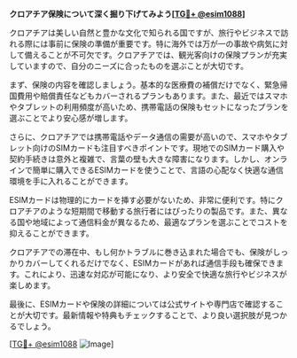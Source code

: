 **クロアチア保険について深く掘り下げてみよう[[TG💪+ @esim1088](https://t.me/s/esim1088)]**

クロアチアは美しい自然と豊かな文化で知られる国ですが、旅行やビジネスで訪れる際には事前に保険の準備が重要です。特に海外では万が一の事故や病気に対して備えることが不可欠です。クロアチアでは、観光客向けの保険プランが充実していますので、自分のニーズに合ったものを選ぶことが大切です。

まず、保険の内容を確認しましょう。基本的な医療費の補償だけでなく、緊急帰国費用や賠償責任などもカバーされるプランもあります。また、最近ではスマホやタブレットの利用頻度が高いため、携帯電話の保険もセットになったプランを選ぶことでより安心感が増します。

さらに、クロアチアでは携帯電話やデータ通信の需要が高いので、スマホやタブレット向けのSIMカードも注目すべきポイントです。現地でのSIMカード購入や契約手続きは意外と複雑で、言葉の壁も大きな障害になります。しかし、オンラインで簡単に購入できるESIMカードを使うことで、言語の心配なく快適な通信環境を手に入れることができます。

ESIMカードは物理的にカードを挿す必要がないため、非常に便利です。特にクロアチアのような短期間で移動する旅行者にはぴったりの製品です。また、異なる国や地域によって通信料金が異なるため、最適なプランを選ぶことでコストを抑えることができます。

クロアチアでの滞在中、もし何かトラブルに巻き込まれた場合でも、保険がしっかりカバーしてくれるだけでなく、ESIMカードがあれば通信手段も確保できます。これにより、迅速な対応が可能になり、より安全で快適な旅行やビジネスが楽しめます。

最後に、ESIMカードや保険の詳細については公式サイトや専門店で確認することが大切です。最新情報や特典もチェックすることで、より良い選択肢が見つかるでしょう。

[[TG💪+ @esim1088](https://t.me/s/esim1088) ![Image](https://i.postimg.cc/Y0z9fWf4/image.png)]